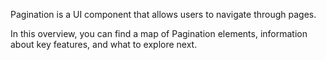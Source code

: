 Pagination is a UI component that allows users to navigate through pages.

In this overview, you can find a map of Pagination elements, information about key features, and what to explore next.